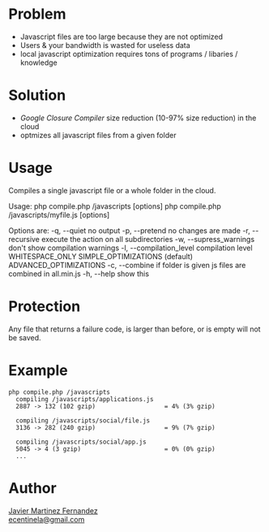 Problem
=======
 - Javascript files are too large because they are not optimized
 - Users & your bandwidth is wasted for useless data
 - local javascript optimization requires tons of programs / libaries / knowledge

Solution
========
 - *Google Closure Compiler* size reduction (10-97% size reduction) in the cloud
 - optmizes all javascript files from a given folder

Usage
=====
Compiles a single javascript file or a whole folder in the cloud.

Usage:
    php compile.php /javascripts [options]
    php compile.php /javascripts/myfile.js [options]

Options are:
    -q, --quiet                      no output
    -p, --pretend                    no changes are made
    -r, --recursive                  execute the action on all subdirectories
    -w, --supress_warnings           don't show compilation warnings
    -l, --compilation_level          compilation level
                                     WHITESPACE_ONLY
                                     SIMPLE_OPTIMIZATIONS (default)
                                     ADVANCED_OPTIMIZATIONS
    -c, --combine                    if folder is given js files are combined in all.min.js
    -h, --help                       show this


Protection
==========
Any file that returns a failure code, is larger than before, or is empty will not be saved.

Example
=======
    php compile.php /javascripts
      compiling /javascripts/applications.js
      2887 -> 132 (102 gzip)                   = 4% (3% gzip)

      compiling /javascripts/social/file.js
      3136 -> 282 (240 gzip)                   = 9% (7% gzip)

      compiling /javascripts/social/app.js
      5045 -> 4 (3 gzip)                       = 0% (0% gzip)
      ...

Author
======
[Javier Martinez Fernandez](http://ecentinela.com)  
ecentinela@gmail.com